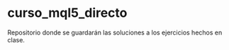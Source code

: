 # curso_mql5_directo
Repositorio donde se guardarán las soluciones a los ejercicios hechos en clase.
